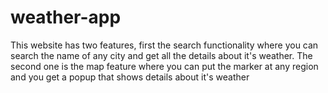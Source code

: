 # weather-app
This website has two features, first the search functionality where you can search the name of any city and get all the details about it's weather. The second one is the map feature where you can put the marker at any region and you get a popup that shows details about it's weather
